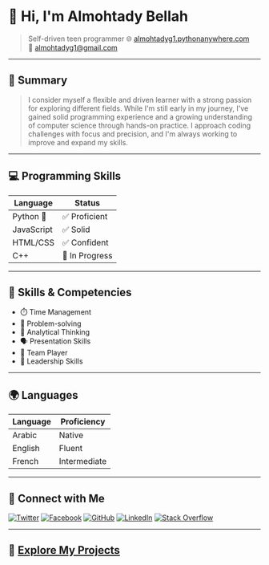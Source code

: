 # 👋 Hi, I'm Almohtady Bellah

> Self-driven teen programmer
> 🌐 [almohtadyg1.pythonanywhere.com](https://almohtadyg1.pythonanywhere.com/)  
> 📧 [almohtadyg1@gmail.com](mailto:almohtadyg1@gmail.com)

---

## 🧠 Summary

> I consider myself a flexible and driven learner with a strong passion for exploring different fields. While I'm still early in my journey, I've gained solid programming experience and a growing understanding of computer science through hands-on practice. I approach coding challenges with focus and precision, and I'm always working to improve and expand my skills.

---

## 💻 Programming Skills

| Language   | Status       |
|------------|--------------|
| Python 🐍  | ✅ Proficient |
| JavaScript | ✅ Solid      |
| HTML/CSS   | ✅ Confident  |
| C++        | 🚧 In Progress |

---

## 🎯 Skills & Competencies

- ⏱️ Time Management  
- 🧠 Problem-solving  
- 🧮 Analytical Thinking  
- 🗣️ Presentation Skills  
- 🤝 Team Player  
- 💼 Leadership Skills  

---

## 🌍 Languages

| Language | Proficiency  |
|----------|--------------|
| Arabic   | Native       |
| English  | Fluent       |
| French   | Intermediate |

---

## 🔗 Connect with Me

[![Twitter](https://img.shields.io/badge/Twitter-1DA1F2?style=flat-square&logo=twitter&logoColor=white)](https://twitter.com/almohtadyg1)
[![Facebook](https://img.shields.io/badge/Facebook-1877F2?style=flat-square&logo=facebook&logoColor=white)](https://www.facebook.com/almohtadyg1/)
[![GitHub](https://img.shields.io/badge/GitHub-100000?style=flat-square&logo=github&logoColor=white)](https://github.com/almohtadyg1)
[![LinkedIn](https://img.shields.io/badge/LinkedIn-0A66C2?style=flat-square&logo=linkedin&logoColor=white)](https://www.linkedin.com/in/almohtady-bellah-mahmoud-38729920b/)
[![Stack Overflow](https://img.shields.io/badge/Stack%20Overflow-F58025?style=flat-square&logo=stackoverflow&logoColor=white)](https://stackoverflow.com/users/23970057/almohtady-bellah)

---

## 📁 [Explore My Projects](https://github.com/almohtadyg1?tab=repositories)
